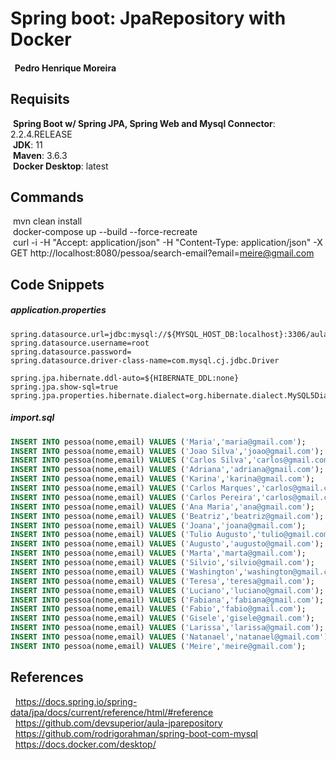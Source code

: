 # Spring boot: JpaRepository with Docker

####  &nbsp; Pedro Henrique Moreira


## Requisits

 &nbsp;<b>Spring Boot w/ Spring JPA, Spring Web and Mysql Connector</b>: 2.2.4.RELEASE <br />
 &nbsp;<b>JDK</b>: 11 <br />
 &nbsp;<b>Maven</b>: 3.6.3 <br />
 &nbsp;<b>Docker Desktop</b>: latest <br />

## Commands

 &nbsp;mvn clean install <br />
 &nbsp;docker-compose up --build --force-recreate <br />
 &nbsp;curl -i -H "Accept: application/json" -H "Content-Type: application/json" -X GET http://localhost:8080/pessoa/search-email?email=meire@gmail.com

## Code Snippets

##### application.properties
```
spring.datasource.url=jdbc:mysql://${MYSQL_HOST_DB:localhost}:3306/aulajpa
spring.datasource.username=root
spring.datasource.password=
spring.datasource.driver-class-name=com.mysql.cj.jdbc.Driver

spring.jpa.hibernate.ddl-auto=${HIBERNATE_DDL:none}
spring.jpa.show-sql=true
spring.jpa.properties.hibernate.dialect=org.hibernate.dialect.MySQL5Dialect

```

##### import.sql

```sql
INSERT INTO pessoa(nome,email) VALUES ('Maria','maria@gmail.com');
INSERT INTO pessoa(nome,email) VALUES ('Joao Silva','joao@gmail.com');
INSERT INTO pessoa(nome,email) VALUES ('Carlos Silva','carlos@gmail.com');
INSERT INTO pessoa(nome,email) VALUES ('Adriana','adriana@gmail.com');
INSERT INTO pessoa(nome,email) VALUES ('Karina','karina@gmail.com');
INSERT INTO pessoa(nome,email) VALUES ('Carlos Marques','carlos@gmail.com');
INSERT INTO pessoa(nome,email) VALUES ('Carlos Pereira','carlos@gmail.com');
INSERT INTO pessoa(nome,email) VALUES ('Ana Maria','ana@gmail.com');
INSERT INTO pessoa(nome,email) VALUES ('Beatriz','beatriz@gmail.com');
INSERT INTO pessoa(nome,email) VALUES ('Joana','joana@gmail.com');
INSERT INTO pessoa(nome,email) VALUES ('Tulio Augusto','tulio@gmail.com');
INSERT INTO pessoa(nome,email) VALUES ('Augusto','augusto@gmail.com');
INSERT INTO pessoa(nome,email) VALUES ('Marta','marta@gmail.com');
INSERT INTO pessoa(nome,email) VALUES ('Silvio','silvio@gmail.com');
INSERT INTO pessoa(nome,email) VALUES ('Washington','washington@gmail.com');
INSERT INTO pessoa(nome,email) VALUES ('Teresa','teresa@gmail.com');
INSERT INTO pessoa(nome,email) VALUES ('Luciano','luciano@gmail.com');
INSERT INTO pessoa(nome,email) VALUES ('Fabiana','fabiana@gmail.com');
INSERT INTO pessoa(nome,email) VALUES ('Fabio','fabio@gmail.com');
INSERT INTO pessoa(nome,email) VALUES ('Gisele','gisele@gmail.com');
INSERT INTO pessoa(nome,email) VALUES ('Larissa','larissa@gmail.com');
INSERT INTO pessoa(nome,email) VALUES ('Natanael','natanael@gmail.com');
INSERT INTO pessoa(nome,email) VALUES ('Meire','meire@gmail.com');
```

## References

 &nbsp; https://docs.spring.io/spring-data/jpa/docs/current/reference/html/#reference <br />
 &nbsp; https://github.com/devsuperior/aula-jparepository <br />
 &nbsp; https://github.com/rodrigorahman/spring-boot-com-mysql <br />
 &nbsp; https://docs.docker.com/desktop/
